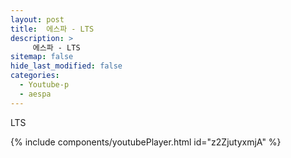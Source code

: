 ```yaml
---
layout: post
title:  에스파 - LTS
description: >
     에스파 - LTS
sitemap: false
hide_last_modified: false
categories:
  - Youtube-p
  - aespa
---
```

LTS

{% include components/youtubePlayer.html id="z2ZjutyxmjA" %}
